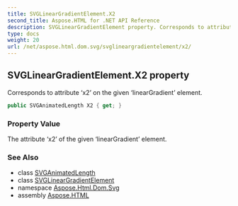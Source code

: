 ```yaml
---
title: SVGLinearGradientElement.X2
second_title: Aspose.HTML for .NET API Reference
description: SVGLinearGradientElement property. Corresponds to attribute x2 on the given linearGradient element
type: docs
weight: 20
url: /net/aspose.html.dom.svg/svglineargradientelement/x2/
---
```

## SVGLinearGradientElement.X2 property

Corresponds to attribute ‘x2’ on the given ‘linearGradient’ element.

```csharp
public SVGAnimatedLength X2 { get; }
```

### Property Value

The attribute ‘x2’ of the given ‘linearGradient’ element.

### See Also

* class [SVGAnimatedLength](../../../aspose.html.dom.svg.datatypes/svganimatedlength/)
* class [SVGLinearGradientElement](../)
* namespace [Aspose.Html.Dom.Svg](../../../aspose.html.dom.svg/)
* assembly [Aspose.HTML](../../../)
